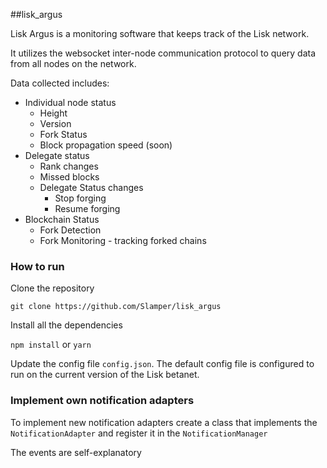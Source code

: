 ##lisk_argus

Lisk Argus is a monitoring software that keeps track of the Lisk network.

It utilizes the websocket inter-node communication protocol to query data from all nodes on the network.

Data collected includes:

* Individual node status
    * Height
    * Version
    * Fork Status
    * Block propagation speed (soon)
* Delegate status
    * Rank changes
    * Missed blocks
    * Delegate Status changes
        * Stop forging
        * Resume forging
* Blockchain Status
    * Fork Detection
    * Fork Monitoring - tracking forked chains

### How to run

Clone the repository

``git clone https://github.com/Slamper/lisk_argus``

Install all the dependencies

``npm install`` or ``yarn``

Update the config file ```config.json```. The default config file is configured to run on the current version of the Lisk betanet.

### Implement own notification adapters

To implement new notification adapters create a class that implements the ``NotificationAdapter`` and register it in the ``NotificationManager``

The events are self-explanatory
